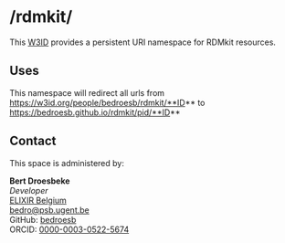 # /rdmkit/
This [W3ID](https://w3id.org) provides a persistent URI namespace for RDMkit resources.

## Uses
This namespace will redirect all urls from https://w3id.org/people/bedroesb/rdmkit/**ID** to https://bedroesb.github.io/rdmkit/pid/**ID** 

## Contact
This space is administered by:  

**Bert Droesbeke**  
*Developer*  
[ELIXIR Belgium](https://www.elixir-belgium.org/)  
<bedro@psb.ugent.be>  
GitHub: [bedroesb](https://github.com/bedroesb)  
ORCID: [0000-0003-0522-5674](https://orcid.org/0000-0003-0522-5674)  
